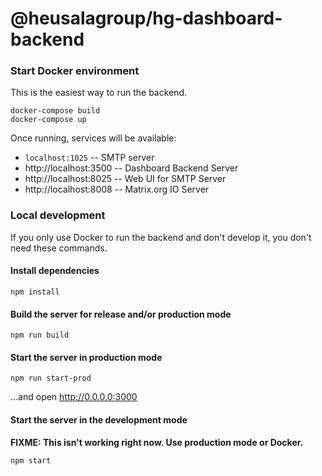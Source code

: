 # @heusalagroup/hg-dashboard-backend

### Start Docker environment

This is the easiest way to run the backend.

```
docker-compose build
docker-compose up
```

Once running, services will be available:

* `localhost:1025` -- SMTP server
* http://localhost:3500 -- Dashboard Backend Server
* http://localhost:8025 -- Web UI for SMTP Server
* http://localhost:8008 -- Matrix.org IO Server

### Local development

If you only use Docker to run the backend and don't develop it, you don't need 
these commands.

#### Install dependencies

```
npm install
```

#### Build the server for release and/or production mode

```
npm run build
```

#### Start the server in production mode

```
npm run start-prod
```

...and open http://0.0.0.0:3000

#### Start the server in the development mode

**FIXME: This isn't working right now. Use production mode or Docker.**

```
npm start
```

